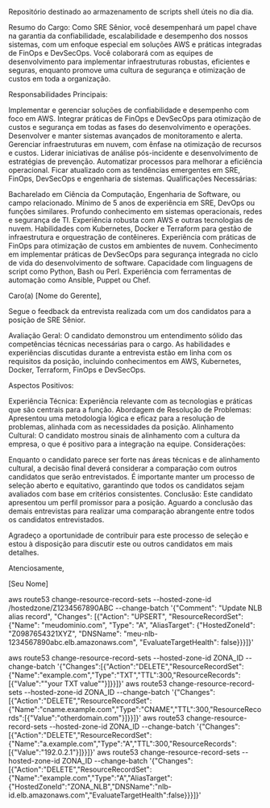 Repositório destinado ao armazenamento de scripts shell úteis no dia dia.

Resumo do Cargo:
Como SRE Sênior, você desempenhará um papel chave na garantia da confiabilidade, escalabilidade e desempenho dos nossos sistemas, com um enfoque especial em soluções AWS e práticas integradas de FinOps e DevSecOps. Você colaborará com as equipes de desenvolvimento para implementar infraestruturas robustas, eficientes e seguras, enquanto promove uma cultura de segurança e otimização de custos em toda a organização.

Responsabilidades Principais:

Implementar e gerenciar soluções de confiabilidade e desempenho com foco em AWS.
Integrar práticas de FinOps e DevSecOps para otimização de custos e segurança em todas as fases do desenvolvimento e operações.
Desenvolver e manter sistemas avançados de monitoramento e alerta.
Gerenciar infraestruturas em nuvem, com ênfase na otimização de recursos e custos.
Liderar iniciativas de análise pós-incidente e desenvolvimento de estratégias de prevenção.
Automatizar processos para melhorar a eficiência operacional.
Ficar atualizado com as tendências emergentes em SRE, FinOps, DevSecOps e engenharia de sistemas.
Qualificações Necessárias:

Bacharelado em Ciência da Computação, Engenharia de Software, ou campo relacionado.
Mínimo de 5 anos de experiência em SRE, DevOps ou funções similares.
Profundo conhecimento em sistemas operacionais, redes e segurança de TI.
Experiência robusta com AWS e outras tecnologias de nuvem.
Habilidades com Kubernetes, Docker e Terraform para gestão de infraestrutura e orquestração de contêineres.
Experiência com práticas de FinOps para otimização de custos em ambientes de nuvem.
Conhecimento em implementar práticas de DevSecOps para segurança integrada no ciclo de vida do desenvolvimento de software.
Capacidade com linguagens de script como Python, Bash ou Perl.
Experiência com ferramentas de automação como Ansible, Puppet ou Chef.

Caro(a) [Nome do Gerente],

Segue o feedback da entrevista realizada com um dos candidatos para a posição de SRE Sênior.

Avaliação Geral:
O candidato demonstrou um entendimento sólido das competências técnicas necessárias para o cargo. As habilidades e experiências discutidas durante a entrevista estão em linha com os requisitos da posição, incluindo conhecimentos em AWS, Kubernetes, Docker, Terraform, FinOps e DevSecOps.

Aspectos Positivos:

Experiência Técnica: Experiência relevante com as tecnologias e práticas que são centrais para a função.
Abordagem de Resolução de Problemas: Apresentou uma metodologia lógica e eficaz para a resolução de problemas, alinhada com as necessidades da posição.
Alinhamento Cultural: O candidato mostrou sinais de alinhamento com a cultura da empresa, o que é positivo para a integração na equipe.
Considerações:

Enquanto o candidato parece ser forte nas áreas técnicas e de alinhamento cultural, a decisão final deverá considerar a comparação com outros candidatos que serão entrevistados.
É importante manter um processo de seleção aberto e equitativo, garantindo que todos os candidatos sejam avaliados com base em critérios consistentes.
Conclusão:
Este candidato apresentou um perfil promissor para a posição. Aguardo a conclusão das demais entrevistas para realizar uma comparação abrangente entre todos os candidatos entrevistados.

Agradeço a oportunidade de contribuir para este processo de seleção e estou à disposição para discutir este ou outros candidatos em mais detalhes.

Atenciosamente,

[Seu Nome]


aws route53 change-resource-record-sets --hosted-zone-id /hostedzone/Z1234567890ABC --change-batch '{"Comment": "Update NLB alias record", "Changes": [{"Action": "UPSERT", "ResourceRecordSet": {"Name": "meudominio.com", "Type": "A", "AliasTarget": {"HostedZoneId": "Z0987654321XYZ", "DNSName": "meu-nlb-1234567890abc.elb.amazonaws.com", "EvaluateTargetHealth": false}}}]}'

aws route53 change-resource-record-sets --hosted-zone-id ZONA_ID --change-batch '{"Changes":[{"Action":"DELETE","ResourceRecordSet":{"Name":"example.com","Type":"TXT","TTL":300,"ResourceRecords":[{"Value":"\"your TXT value\""}]}}]}'
aws route53 change-resource-record-sets --hosted-zone-id ZONA_ID --change-batch '{"Changes":[{"Action":"DELETE","ResourceRecordSet":{"Name":"cname.example.com","Type":"CNAME","TTL":300,"ResourceRecords":[{"Value":"otherdomain.com"}]}}]}'
aws route53 change-resource-record-sets --hosted-zone-id ZONA_ID --change-batch '{"Changes":[{"Action":"DELETE","ResourceRecordSet":{"Name":"a.example.com","Type":"A","TTL":300,"ResourceRecords":[{"Value":"192.0.2.1"}]}}]}'
aws route53 change-resource-record-sets --hosted-zone-id ZONA_ID --change-batch '{"Changes":[{"Action":"DELETE","ResourceRecordSet":{"Name":"example.com","Type":"A","AliasTarget":{"HostedZoneId":"ZONA_NLB","DNSName":"nlb-id.elb.amazonaws.com","EvaluateTargetHealth":false}}}]}'










